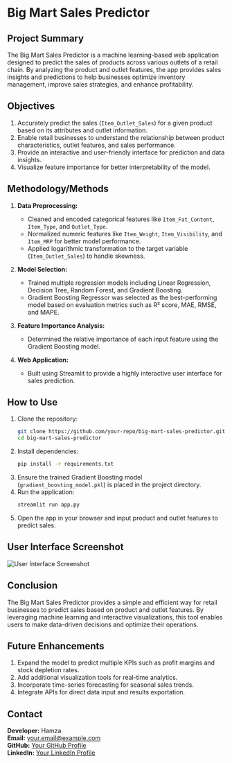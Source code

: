 # **Big Mart Sales Predictor**

## **Project Summary**
The Big Mart Sales Predictor is a machine learning-based web application designed to predict the sales of products across various outlets of a retail chain. By analyzing the product and outlet features, the app provides sales insights and predictions to help businesses optimize inventory management, improve sales strategies, and enhance profitability.  

## **Objectives**
1. Accurately predict the sales (`Item_Outlet_Sales`) for a given product based on its attributes and outlet information.  
2. Enable retail businesses to understand the relationship between product characteristics, outlet features, and sales performance.  
3. Provide an interactive and user-friendly interface for prediction and data insights.  
4. Visualize feature importance for better interpretability of the model.  

## **Methodology/Methods**
1. **Data Preprocessing:**
   - Cleaned and encoded categorical features like `Item_Fat_Content`, `Item_Type`, and `Outlet_Type`.  
   - Normalized numeric features like `Item_Weight`, `Item_Visibility`, and `Item_MRP` for better model performance.  
   - Applied logarithmic transformation to the target variable (`Item_Outlet_Sales`) to handle skewness.  

2. **Model Selection:**
   - Trained multiple regression models including Linear Regression, Decision Tree, Random Forest, and Gradient Boosting.  
   - Gradient Boosting Regressor was selected as the best-performing model based on evaluation metrics such as R² score, MAE, RMSE, and MAPE.  

3. **Feature Importance Analysis:**
   - Determined the relative importance of each input feature using the Gradient Boosting model.  

4. **Web Application:**
   - Built using Streamlit to provide a highly interactive user interface for sales prediction.  

## **How to Use**
1. Clone the repository:
   ```bash
   git clone https://github.com/your-repo/big-mart-sales-predictor.git
   cd big-mart-sales-predictor
   ```
2. Install dependencies:
   ```bash
   pip install -r requirements.txt
   ```
3. Ensure the trained Gradient Boosting model (`gradient_boosting_model.pkl`) is placed in the project directory.  
4. Run the application:
   ```bash
   streamlit run app.py
   ```
5. Open the app in your browser and input product and outlet features to predict sales.  

## **User Interface Screenshot**
![User Interface Screenshot](https://via.placeholder.com/800x450.png?text=User+Interface+Screenshot)  

## **Conclusion**
The Big Mart Sales Predictor provides a simple and efficient way for retail businesses to predict sales based on product and outlet features. By leveraging machine learning and interactive visualizations, this tool enables users to make data-driven decisions and optimize their operations.

## **Future Enhancements**
1. Expand the model to predict multiple KPIs such as profit margins and stock depletion rates.  
2. Add additional visualization tools for real-time analytics.  
3. Incorporate time-series forecasting for seasonal sales trends.  
4. Integrate APIs for direct data input and results exportation.  

## **Contact**
**Developer:** Hamza  
**Email:** your.email@example.com  
**GitHub:** [Your GitHub Profile](https://github.com/mrhamxo)  
**LinkedIn:** [Your LinkedIn Profile](https://www.linkedin.com/in/muhammad-hamza-khattak/)  
